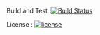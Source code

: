 Build and Test :[![Build Status](https://travis-ci.org/trungngotdt/CaesarCipher.svg?branch=master)](https://travis-ci.org/trungngotdt/CaesarCipher)

License : 
[![license](https://img.shields.io/github/license/trungngotdt/CaesarCipher.svg)](https://github.com/trungngotdt/CaesarCipher)
